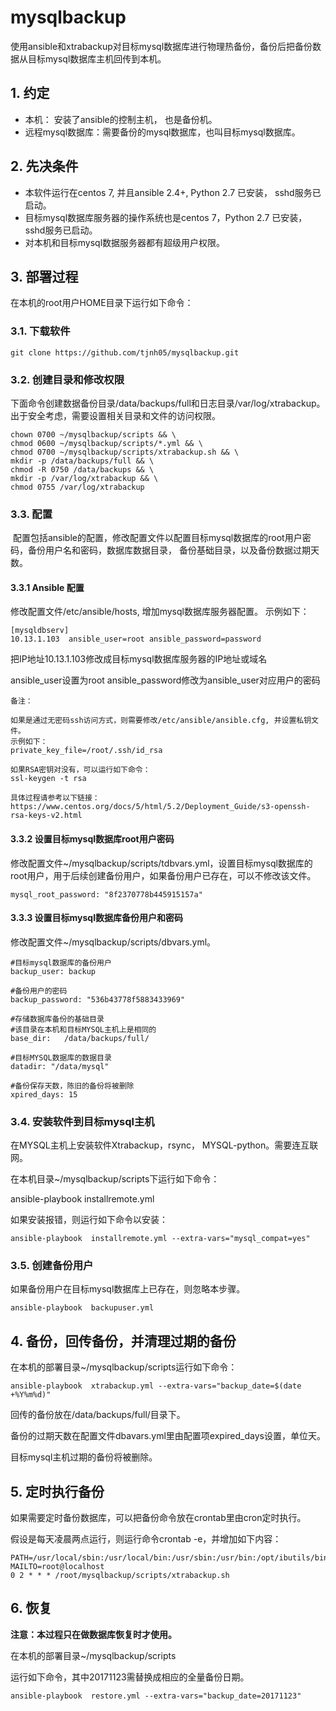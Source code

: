 # mysqlbackup

使用ansible和xtrabackup对目标mysql数据库进行物理热备份，备份后把备份数据从目标mysql数据库主机回传到本机。

## 1. 约定

- 本机： 安装了ansible的控制主机， 也是备份机。
- 远程mysql数据库：需要备份的mysql数据库，也叫目标mysql数据库。

## 2. 先决条件
- 本软件运行在centos 7, 并且ansible 2.4+, Python 2.7 已安装， sshd服务已启动。
- 目标mysql数据库服务器的操作系统也是centos 7，Python 2.7 已安装，sshd服务已启动。
- 对本机和目标mysql数据服务器都有超级用户权限。


## 3. 部署过程
在本机的root用户HOME目录下运行如下命令：

### 3.1. 下载软件

  ```
  git clone https://github.com/tjnh05/mysqlbackup.git
  ```
  
### 3.2. 创建目录和修改权限

  下面命令创建数据备份目录/data/backups/full和日志目录/var/log/xtrabackup。出于安全考虑，需要设置相关目录和文件的访问权限。
  ```
  chown 0700 ~/mysqlbackup/scripts && \
  chmod 0600 ~/mysqlbackup/scripts/*.yml && \
  chmod 0700 ~/mysqlbackup/scripts/xtrabackup.sh && \
  mkdir -p /data/backups/full && \
  chmod -R 0750 /data/backups && \
  mkdir -p /var/log/xtrabackup && \
  chmod 0755 /var/log/xtrabackup
  ```

### 3.3. 配置

  配置包括ansible的配置，修改配置文件以配置目标mysql数据库的root用户密码，备份用户名和密码，数据库数据目录， 备份基础目录，以及备份数据过期天数。
 
#### 3.3.1 Ansible 配置
    
   修改配置文件/etc/ansible/hosts, 增加mysql数据库服务器配置。
   示例如下：

   ```
   [mysqldbserv]
   10.13.1.103  ansible_user=root ansible_password=password
   ```
   
   把IP地址10.13.1.103修改成目标mysql数据库服务器的IP地址或域名
    
   ansible_user设置为root 
   ansible_password修改为ansible_user对应用户的密码
   
   ```
   备注：
   
   如果是通过无密码ssh访问方式，则需要修改/etc/ansible/ansible.cfg, 并设置私钥文件。
   示例如下：
   private_key_file=/root/.ssh/id_rsa
   
   如果RSA密钥对没有，可以运行如下命令：
   ssl-keygen -t rsa
   
   具体过程请参考以下链接：
   https://www.centos.org/docs/5/html/5.2/Deployment_Guide/s3-openssh-rsa-keys-v2.html
   ```
   
#### 3.3.2 设置目标mysql数据库root用户密码
    
   修改配置文件~/mysqlbackup/scripts/tdbvars.yml，设置目标mysql数据库的root用户，用于后续创建备份用户，如果备份用户已存在，可以不修改该文件。
   ```
   mysql_root_password: "8f2370778b445915157a"
   ```
   
#### 3.3.3 设置目标mysql数据库备份用户和密码
    
   修改配置文件~/mysqlbackup/scripts/dbvars.yml。
   ```
   #目标mysql数据库的备份用户
   backup_user: backup
    
   #备份用户的密码
   backup_password: "536b43778f5883433969"

   #存储数据库备份的基础目录
   #该目录在本机和目标MYSQL主机上是相同的
   base_dir:   /data/backups/full/
   
   #目标MYSQL数据库的数据目录
   datadir: "/data/mysql"
   
   #备份保存天数，陈旧的备份将被删除
   xpired_days: 15
   ```
   
### 3.4. 安装软件到目标mysql主机
    
在MYSQL主机上安装软件Xtrabackup，rsync， MYSQL-python。需要连互联网。
    
在本机目录~/mysqlbackup/scripts下运行如下命令：
 
ansible-playbook  installremote.yml

如果安装报错，则运行如下命令以安装：
   
```
ansible-playbook  installremote.yml --extra-vars="mysql_compat=yes"
```

### 3.5. 创建备份用户
  
如果备份用户在目标mysql数据库上已存在，则忽略本步骤。  
```
ansible-playbook  backupuser.yml
```

## 4. 备份，回传备份，并清理过期的备份

在本机的部署目录~/mysqlbackup/scripts运行如下命令：
```    
ansible-playbook  xtrabackup.yml --extra-vars="backup_date=$(date +%Y%m%d)"
```
回传的备份放在/data/backups/full/目录下。
  
备份的过期天数在配置文件dbavars.yml里由配置项expired_days设置，单位天。
  
目标mysql主机过期的备份将被删除。

## 5. 定时执行备份
  
如果需要定时备份数据库，可以把备份命令放在crontab里由cron定时执行。
  
假设是每天凌晨两点运行，则运行命令crontab -e，并增加如下内容：
```    
PATH=/usr/local/sbin:/usr/local/bin:/usr/sbin:/usr/bin:/opt/ibutils/bin:/root/bin:/root/scripts
MAILTO=root@localhost
0 2 * * * /root/mysqlbackup/scripts/xtrabackup.sh
```

## 6. 恢复 

**注意：本过程只在做数据库恢复时才使用。**
  
在本机的部署目录~/mysqlbackup/scripts
  
运行如下命令，其中20171123需替换成相应的全量备份日期。
```  
ansible-playbook  restore.yml --extra-vars="backup_date=20171123"
```
